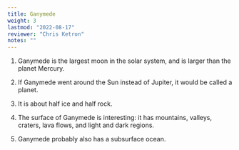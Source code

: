 ```yaml
---
title: Ganymede
weight: 3
lastmod: "2022-08-17"
reviewer: "Chris Ketron"
notes: ""
---
```


1.	Ganymede is the largest moon in the solar system, and is larger than the planet Mercury.

2.	If Ganymede went around the Sun instead of Jupiter, it would be called a planet.

3.	It is about half ice and half rock.

4.	The surface of Ganymede is interesting: it has mountains, valleys, craters, lava flows, and light and dark regions.

5.	Ganymede probably also has a subsurface ocean.
